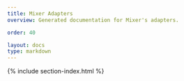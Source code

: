 ```yaml
---
title: Mixer Adapters
overview: Generated documentation for Mixer's adapters.

order: 40

layout: docs
type: markdown
---
```


{% include section-index.html %}

